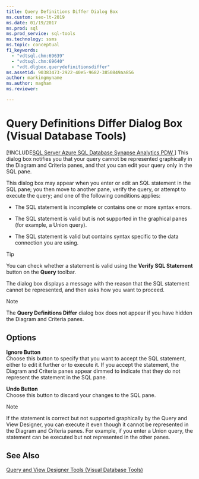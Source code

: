 ```yaml
---
title: Query Definitions Differ Dialog Box
ms.custom: seo-lt-2019
ms.date: 01/19/2017
ms.prod: sql
ms.prod_service: sql-tools
ms.technology: ssms
ms.topic: conceptual
f1_keywords: 
  - "vdtsql.chm:69639"
  - "vdtsql.chm:69640"
  - "vdt.dlgbox.querydefinitionsdiffer"
ms.assetid: 90383473-2922-40e5-9682-3850849aa856
author: markingmyname
ms.author: maghan
ms.reviewer: 

---
```

# Query Definitions Differ Dialog Box (Visual Database Tools)
[!INCLUDE[SQL Server Azure SQL Database Synapse Analytics PDW ](../../includes/applies-to-version/sql-asdb-asdbmi-asdw-pdw.md)]
This dialog box notifies you that your query cannot be represented graphically in the Diagram and Criteria panes, and that you can edit your query only in the SQL pane.  
  
This dialog box may appear when you enter or edit an SQL statement in the SQL pane; you then move to another pane, verify the query, or attempt to execute the query; and one of the following conditions applies:  
  
-   The SQL statement is incomplete or contains one or more syntax errors.  
  
-   The SQL statement is valid but is not supported in the graphical panes (for example, a Union query).  
  
-   The SQL statement is valid but contains syntax specific to the data connection you are using.  
  
> [!TIP]  
> You can check whether a statement is valid using the **Verify SQL Statement** button on the **Query** toolbar.  
  
The dialog box displays a message with the reason that the SQL statement cannot be represented, and then asks how you want to proceed.  
  
> [!NOTE]  
> The **Query Definitions Differ** dialog box does not appear if you have hidden the Diagram and Criteria panes.  
  
## Options  
**Ignore Button**  
Choose this button to specify that you want to accept the SQL statement, either to edit it further or to execute it. If you accept the statement, the Diagram and Criteria panes appear dimmed to indicate that they do not represent the statement in the SQL pane.  
  
**Undo Button**  
Choose this button to discard your changes to the SQL pane.  
  
> [!NOTE]  
> If the statement is correct but not supported graphically by the Query and View Designer, you can execute it even though it cannot be represented in the Diagram and Criteria panes. For example, if you enter a Union query, the statement can be executed but not represented in the other panes.  
  
## See Also  
[Query and View Designer Tools &#40;Visual Database Tools&#41;](../../ssms/visual-db-tools/query-and-view-designer-tools-visual-database-tools.md)  
  
